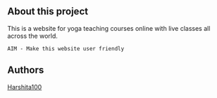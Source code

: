 ## About this project
This is a website for yoga teaching courses online with live classes all across the world.

 ```AIM - Make this website user friendly ```

## Authors
[Harshita100](https://github.com/Harshita100)
